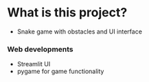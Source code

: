 # What is this project?
 - Snake game with obstacles and UI interface

### Web developments
 - Streamlit UI 
 - pygame for game functionality